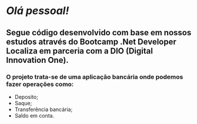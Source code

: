 # *Olá pessoal!*



## Segue código desenvolvido com base em nossos estudos através do Bootcamp .Net Developer Localiza em parceria com a DIO (Digital Innovation One).

### O projeto trata-se de uma aplicação bancária onde podemos fazer operações como:

- Deposito;
- Saque;
- Transferência bancária;
- Saldo em conta.

